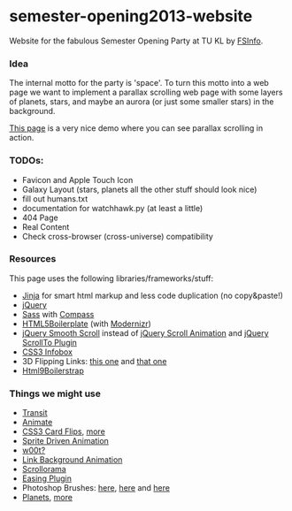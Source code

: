 semester-opening2013-website
============================

Website for the fabulous Semester Opening Party at TU KL
by [FSInfo](http://www.fachschaft.informatik.uni-kl.de).

### Idea

The internal motto for the party is 'space'.
To turn this motto into a web page we want to implement a
parallax scrolling web page with some layers of planets, stars,
and maybe an aurora (or just some smaller stars) in the background.

[This page](http://f6design.com/projects/parallax-scrolling/)
is a very nice demo where you can see parallax scrolling in action.

### TODOs:

- Favicon and Apple Touch Icon
- Galaxy Layout (stars, planets all the other stuff should look nice)
- fill out humans.txt
- documentation for watchhawk.py (at least a little)
- 404 Page
- Real Content
- Check cross-browser (cross-universe) compatibility

### Resources

This page uses the following libraries/frameworks/stuff:

- [Jinja](http://jinja.pocoo.org/docs/) for smart html markup and less code duplication (no copy&paste!)
- [jQuery](http://jquery.com)
- [Sass](http://sass-lang.com) with [Compass](http://compass-style.org)
- [HTML5Boilerplate](http://html5boilerplate.com) (with [Modernizr](http://modernizr.com))
- [jQuery Smooth Scroll](https://github.com/kswedberg/jquery-smooth-scroll) instead of [jQuery Scroll Animation](http://www.abeautifulsite.net/blog/2010/01/smoothly-scroll-to-an-element-without-a-jquery-plugin/) and [jQuery ScrollTo Plugin](http://flesler.blogspot.de/2007/10/jqueryscrollto.html)
- [CSS3 Infobox](http://www.prothemer.com/blog/experiments/no-presentational-markup-css3-infobox/)
- 3D Flipping Links: [this one](http://www.dreamdealer.nl/articles/how_to_create_3d_links_rolling_on_hover.html) and [that one](http://davidwalsh.name/3d-menu)
- [Html9Boilerstrap](http://html9responsiveboilerstrapjs.com/)


### Things we might use

- [Transit](http://ricostacruz.com/jquery.transit/#top)
- [Animate](http://daneden.me/animate/)
- [CSS3 Card Flips](http://css3playground.com/flip-card.php), [more](http://css3.bradshawenterprises.com/flip/)
- [Sprite Driven Animation](http://www.spritely.net/documentation/)
- [w00t?](http://media.24ways.org/2009/15/space.html)
- [Link Background Animation](http://snook.ca/archives/javascript/jquery-bg-image-animations)
- [Scrollorama](http://johnpolacek.github.com/scrollorama/)
- [Easing Plugin](http://gsgd.co.uk/sandbox/jquery/easing/)
- Photoshop Brushes: [here](http://www.youthedesigner.com/2011/06/28/a-collection-of-radiant-and-sparkling-space-photoshop-brushes/), [here](http://scully7491.deviantart.com/art/Deep-Space-5417450) and [here](http://www.youthedesigner.com/2009/09/25/30-stellar-photoshop-space-renderings/)
- [Planets](http://all-free-download.com/free-vector/free-planet_page_3.html), [more](http://themecavern.com/free-planets-vector-graphics)
